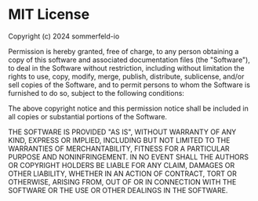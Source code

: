 # MIT License

Copyright (c) 2024 sommerfeld-io

Permission is hereby granted, free of charge, to any person obtaining a copy of this software and associated documentation files (the "Software"), to deal in the Software without restriction, including without limitation the rights to use, copy, modify, merge, publish, distribute, sublicense, and/or sell copies of the Software, and to permit persons to whom the Software is furnished to do so, subject to the following conditions:

The above copyright notice and this permission notice shall be included in all copies or substantial portions of the Software.

THE SOFTWARE IS PROVIDED "AS IS", WITHOUT WARRANTY OF ANY KIND, EXPRESS OR IMPLIED, INCLUDING BUT NOT LIMITED TO THE WARRANTIES OF MERCHANTABILITY, FITNESS FOR A PARTICULAR PURPOSE AND NONINFRINGEMENT. IN NO EVENT SHALL THE AUTHORS OR COPYRIGHT HOLDERS BE LIABLE FOR ANY CLAIM, DAMAGES OR OTHER LIABILITY, WHETHER IN AN ACTION OF CONTRACT, TORT OR OTHERWISE, ARISING FROM, OUT OF OR IN CONNECTION WITH THE SOFTWARE OR THE USE OR OTHER DEALINGS IN THE SOFTWARE.

<!-- !    DO NOT EDIT DIRECTLY !!!!!                         -->
<!-- !    File is auto-generated by pipeline                 -->
<!-- !    Contents are based on files from docs/about dir    -->

<!-- !    DO NOT EDIT DIRECTLY !!!!!                         -->
<!-- !    File is auto-generated by pipeline                 -->
<!-- !    Contents are based on files from docs/about dir    -->

<!-- !    DO NOT EDIT DIRECTLY !!!!!                         -->
<!-- !    File is auto-generated by pipeline                 -->
<!-- !    Contents are based on files from docs/about dir    -->

<!-- !    DO NOT EDIT DIRECTLY !!!!!                         -->
<!-- !    File is auto-generated by pipeline                 -->
<!-- !    Contents are based on files from docs/about dir    -->

<!-- !    DO NOT EDIT DIRECTLY !!!!!                         -->
<!-- !    File is auto-generated by pipeline                 -->
<!-- !    Contents are based on files from docs/about dir    -->

<!-- !    DO NOT EDIT DIRECTLY !!!!!                         -->
<!-- !    File is auto-generated by pipeline                 -->
<!-- !    Contents are based on files from docs/about dir    -->

<!-- !    DO NOT EDIT DIRECTLY !!!!!                         -->
<!-- !    File is auto-generated by pipeline                 -->
<!-- !    Contents are based on files from docs/about dir    -->

<!-- !    DO NOT EDIT DIRECTLY !!!!!                         -->
<!-- !    File is auto-generated by pipeline                 -->
<!-- !    Contents are based on files from docs/about dir    -->
